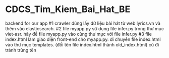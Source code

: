 # CDCS_Tim_Kiem_Bai_Hat_BE
backend for our app
#1
crawler dùng lấy dữ liệu bài hát từ web lyrics.vn và thêm vào elasticsearch.
#2 file myapp.py sử dụng file infer.py trong thư mục viet-asr. hãy để file myapp.py vào cùng thư mục với file infer.py
#3 file index.html làm giao diện front-end cho myapp.py. di chuyển file index.html vào thư mục templates. (đổi tên file index.html thành old_index.html) cũ đi tránh trùng tên
